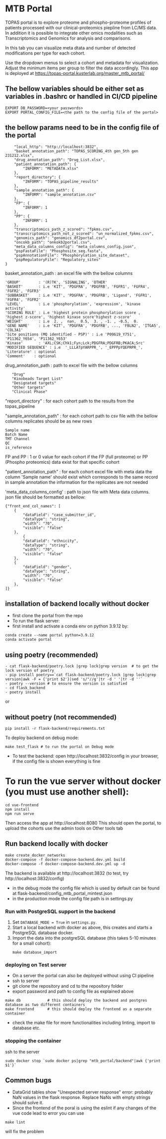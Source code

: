 # MTB Portal
TOPAS portal is to explore proteome and phospho-proteome profiles of patients processed with our clinical-proteomics piepline from LC/MS data. In addition it is possible to integrate other omics modalities such as Transcriptomics and Genomics for analysis and comparisons.

In this tab you can visualize meta dtata and number of detected modifications per type for each cohort.

Use the dropdown menus to select a cohort and metadata for visualization. Adjust the minimum items per group to filter the data accordingly.
This app is deployed at https://topas-portal.kusterlab.org/master_mtb_portal/

## The bellow variables should be either set as variables in .bashrc or handled in CI/CD pipeline
```
EXPORT DB_PASSWORD=<your passwords>
EXPORT PORTAL_CONFIG_FILE=<the path to the config file of the portal>
```


## the bellow params need to be in the config file of the portal 
```{
    "local_http": "http://localhost:3832",
    "basket_annotation_path": "TOPAS_SCORING_4th gen_5th gen 231212.xlsx",
    "drug_annotation_path": "Drug_List.xlsx",
    "patient_annotation_path": {
        "INFORM": "METADATA.xlsx"
    },
    "report_directory": {
        "INFORM": "TOPAS_pipeline_results"
    },
    "sample_annotation_path": {
        "INFORM": "sample_annotation.csv"
    },
    "FP": {
        "INFORM": 1
    },
    "PP": {
        "INFORM": 1
    },
    "transcriptomics_path_z_scored": "fpkms.csv",
    "transcriptomics_path_not_z_scored": "un_normalized_fpkms.csv",
    "genomics_path": "genomics_df2portal.csv",
    "oncokb_path": "onkokb2portal.csv",
    "meta_data_columns_config": "meta_columns_config.json",
    "pspFastaFile": "Phosphosite_seq.fasta",
    "pspAnnotationFile": "Phosphorylation_site_dataset",
    "pspRegulatoryFile": "Regulatory_sites"
}
```
basket_annotation_path : an excel file with the bellow columns

```
'GROUP'        : '(R)TK', 'SIGNALING', 'OTHER'
'BASKET'       : i.e 'KIT', 'PDGFRA', 'PDGFRB', 'FGFR1', 'FGFR4', 'FGFR2', 'FGFR3'
'SUBBASKET'    : i.e 'KIT', 'PDGFRA', 'PDGFRB', 'Ligand', 'FGFR1', 'FGFR4', 'FGFR2'
'LEVEL'        : i.e 'phosphorylation', 'expression', 'kinase activity'
'SCORING RULE' : i.e 'highest protein phosphorylation score ,  'highest z-score', 'highest kinase score'highest z-score'
'WEIGHT'       : i.e  2. ,  nan,  0.5,  3. , -1. , -0.5,  0. 
'GENE NAME'    : i.e 'KIT', 'PDGFRA', 'PDGFRB', ..., 'FBLN2', 'ITGA5', 'COL3A1'
'Site positions (MQ identified - PSP)' : i.e 'P09619_Y751', 'P11362_Y654', 'P11362_Y653'
'Kinase'       : 'AXL;CSK;Chk1;Fyn;Lck;PDGFRA;PDGFRB;PKACA;Src'
'MODIFIED SEQUENCE' : i.e  '_LLLATpYARPPR_', '_EPPPpYQEPRPR_', 
'Literature' : optional
'Comment'    : optional
```


drug_annotation_path : path to excel file with the bellow columns
```      
   "Drug"
   "Kinobeads Target List"
   "Designated targets"
   "Other targets"
   "Clinical Phase"
```
"report_directory" : for each cohort path to the results from the topas_pipeline

"sample_annotation_path" : for each cohort path to csv file with the bellow columns replicates should be as new rows 
```
Sample name
Batch Name
TMT Channel
QC
is_reference
```
FP and PP : 1 or 0 value for each cohort if the FP (full proteome) or PP (Phospho proteomics) data exist for that specific cohort

"patient_annotation_path" : for each cohort excel file with meta data 
the column 'Sample name' should exist which corresponds to the same record in sample annotation 
the information for the replicates are not needed 

'meta_data_columns_config' : path to json file with Meta data columns.  
json file should be formatted as bellow:
```
{"front_end_col_names": [
    {
        "dataField": "case_submitter_id",
        "dataType": "string",
        "width": "70",
        "visible": "false"
    },
        {
        "dataField": "ethnicity",
        "dataType": "string",
        "width": "70",
        "visible": "false"
    },
    {
        "dataField": "gender",
        "dataType": "string",
        "width": "70",
        "visible": "false"
    },
]}
```
## installation of backend locally without docker
- first clone the portal from the repo 
- To run the flask server:
- first install and activate a conda env on python 3.9.12 by:

```
conda create --name portal python=3.9.12
conda activate portal
```


## using poetry (recommended) 
```
- cat flask-backend/poetry.lock |grep lock|grep version  # to get the lock version of poetry
- pip install poetry==`cat flask-backend/poetry.lock |grep lock|grep version|awk -F = {'print $2'}|sed 's/"//g'|tr -d ' '|tr -d ''`
- poetry --version # to ensure the version is satisfied
- cd flask_backend
- poetry install

```
or

##  without poetry (not recommended)

```
pip install -r flask-backend/requirements.txt
```
To deploy backend on debug mode:

```
make test_flask # to run the portal on Debug mode
```
- To test the backend:
open   http://localhost:3832/config          in your browser, if the config file is shown everything is fine



# To run the vue server without docker (you must use another shell):

```
cd vue-frontend
npm install
npm run serve
```

Then access the app at http://localhost:8080
This should open the portal, to upload the cohorts use the admin tools on Other tools tab
## Run backend locally with docker

```
make create_docker_networks
docker-compose -f docker-compose-backend.dev.yml build
docker-compose -f docker-compose-backend.dev.yml up -d
```

The backend is available at http://localhost:3832 (to test, try http://localhost:3832/config)
- in the debug mode the config file which is used by default can be found at flask-backend/config_mtb_portal_mintest.json
- in the production mode the config file path is in settings.py

### Run with PostgreSQL support in the backend

1. Set `DATABASE_MODE = True` in `settings.py`.
2. Start a local backend with docker as above, this creates and starts a PostgreSQL database docker.
3. Import the data into the postgreSQL database (this takes 5-10 minutes for a small cohort):
   ```
   make database_import
   ```



### deploying on Test server

- On a server the portal can also be deployed without using CI pipeline
- ssh to server
- git clone the repository and cd to the repository folder
- export password and path to config file as explained above
```
make db            # this should deploy the backend and postgres database as two different containers
make frontend      # this should deploy the frontend as a separate container
```
- check the make file for more functionalities including linting, import to database etc.

### stopping the container 
ssh to the server

```
sudo docker stop `sudo docker ps|grep "mtb_portal/backend"|awk {'print $1'}`
```




## Common bugs

- DataGrid tables show "Unexpected server response" error: probably NaN values in the flask response. Replace NaNs with empty strings should solve it.
- Since the frontend of the poral is using the eslint if any changes of the vue code lead to error you can use
```
make lint
```
will fix the problem